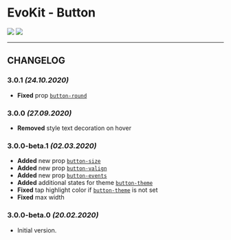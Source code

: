 [README]: /packages/evokit-button/README.md

[button-events]: /packages/evokit-button/?id=button-events
[button-round]: /packages/evokit-button/?id=button-round
[button-size]: /packages/evokit-button/?id=button-size
[button-theme]: /packages/evokit-button/?id=button-theme
[button-valign]: /packages/evokit-button/?id=button-valign

# EvoKit - Button

[![](https://img.shields.io/npm/v/evokit-button.svg)](https://www.npmjs.com/package/evokit-button)
[![](https://img.shields.io/badge/page-README-42b983)][README]

---

## CHANGELOG

### 3.0.1 *(24.10.2020)*

- **Fixed** prop [`button-round`][button-round]

### 3.0.0 *(27.09.2020)*

- **Removed** style text decoration on hover

### 3.0.0-beta.1 *(02.03.2020)*

- **Added** new prop [`button-size`][button-size]
- **Added** new prop [`button-valign`][button-valign]
- **Added** new prop [`button-events`][button-events]
- **Added** additional states for theme [`button-theme`][button-theme]
- **Fixed** tap highlight color if [`button-theme`][button-theme] is not set
- **Fixed** max width

### 3.0.0-beta.0 *(20.02.2020)*

- Initial version.
